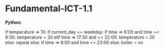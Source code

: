 # Fundamental-ICT-1.1

**Python:**

if temperature => 10:
  if current_day == weekday:
    if time => 6:00 and time =< 8:30:
      temperature = 20
    elif time => 17:30 and =< 22:00:
      temperature = 20
    else:
      repeat
  else:
    if time => 8:00 and time =< 23:00
else:
  boiler = on
